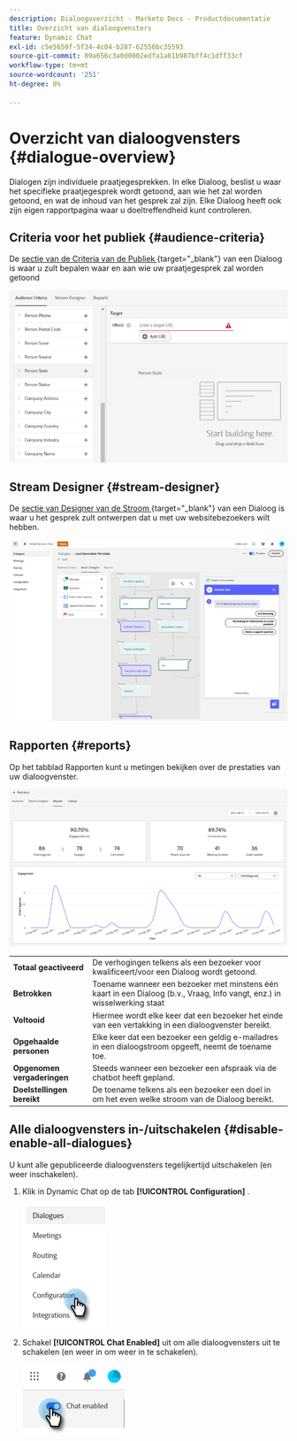 ```yaml
---
description: Dialoogoverzicht - Marketo Docs - Productdocumentatie
title: Overzicht van dialoogvensters
feature: Dynamic Chat
exl-id: c5e5650f-5f34-4c04-b287-62556bc35593
source-git-commit: 09a656c3a0d0002edfa1a61b987bff4c1dff33cf
workflow-type: tm+mt
source-wordcount: '251'
ht-degree: 0%

---
```


# Overzicht van dialoogvensters {#dialogue-overview}

Dialogen zijn individuele praatjegesprekken. In elke Dialoog, beslist u waar het specifieke praatjegesprek wordt getoond, aan wie het zal worden getoond, en wat de inhoud van het gesprek zal zijn. Elke Dialoog heeft ook zijn eigen rapportpagina waar u doeltreffendheid kunt controleren.

## Criteria voor het publiek {#audience-criteria}

De [&#x200B; sectie van de Criteria van de Publiek &#x200B;](/help/marketo/product-docs/demand-generation/dynamic-chat/automated-chat/audience-criteria.md){target="_blank"} van een Dialoog is waar u zult bepalen waar en aan wie uw praatjegesprek zal worden getoond

![](assets/dialogue-overview-1.png)

## Stream Designer {#stream-designer}

De [&#x200B; sectie van Designer van de Stroom &#x200B;](/help/marketo/product-docs/demand-generation/dynamic-chat/automated-chat/stream-designer.md){target="_blank"} van een Dialoog is waar u het gesprek zult ontwerpen dat u met uw websitebezoekers wilt hebben.

![](assets/dialogue-overview-2.png)

## Rapporten {#reports}

Op het tabblad Rapporten kunt u metingen bekijken over de prestaties van uw dialoogvenster.

![](assets/dialogue-overview-3.png)

<table>
 <tr>
  <td><strong>Totaal geactiveerd</strong></td>
  <td>De verhogingen telkens als een bezoeker voor kwalificeert/voor een Dialoog wordt getoond.
</td>
 </tr>
 <tr>
  <td><strong>Betrokken</strong></td>
  <td>Toename wanneer een bezoeker met minstens één kaart in een Dialoog (b.v., Vraag, Info vangt, enz.) in wisselwerking staat</td>
 </tr>
 <tr>
  <td><strong>Voltooid</strong></td>
  <td>Hiermee wordt elke keer dat een bezoeker het einde van een vertakking in een dialoogvenster bereikt.</td>
 </tr>
 <tr>
  <td><strong>Opgehaalde personen</strong></td>
  <td>Elke keer dat een bezoeker een geldig e-mailadres in een dialoogstroom opgeeft, neemt de toename toe.</td>
 </tr>
 <tr>
  <td><strong>Opgenomen vergaderingen</strong></td>
  <td>Steeds wanneer een bezoeker een afspraak via de chatbot heeft gepland.</td>
 </tr>
 <tr>
  <td><strong>Doelstellingen bereikt</strong></td>
  <td>De toename telkens als een bezoeker een doel in om het even welke stroom van de Dialoog bereikt.</td>
 </tr>
</table>

## Alle dialoogvensters in-/uitschakelen {#disable-enable-all-dialogues}

U kunt alle gepubliceerde dialoogvensters tegelijkertijd uitschakelen (en weer inschakelen).

1. Klik in Dynamic Chat op de tab **[!UICONTROL Configuration]** .

   ![](assets/dialogue-overview-4.png)

1. Schakel **[!UICONTROL Chat Enabled]** uit om alle dialoogvensters uit te schakelen (en weer in om weer in te schakelen).

   ![](assets/dialogue-overview-5.png)
